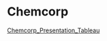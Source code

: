 # Chemcorp
[Chemcorp_Presentation_Tableau]("https://public.tableau.com/app/profile/remyatony/viz/ChemcorpCase_DataAnalysis/Final")
